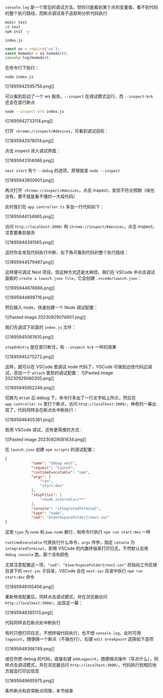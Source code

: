 `console.log` 是一个常见的调试方法，但你只能看到某个点的变量值，看不到代码的整个执行路线，而断点调试易于追踪和分析代码执行

```bash
mkdir test
cd test
npm init -y
```

`index.js`

```JavaScript
const os = require('os');
const homedir = os.homedir();
console.log(homedir);
```

在命令行下执行：

```bash
node index.js
```

![[1695942595756.png]]

可以看到启动了一个 ws 服务。`--inspect` 在调试模式运行，而 `--inspect-brk` 还会在首行断点

```bash
node --inspect-brk index.js
```

![[1695942733114.png]]

打开  `chrome://inspect/#devices`，可看到调试目标：

![[1695942978014.png]]

点击 inspect 进入调试界面：

![[1695943104066.png]]

`nest start` 有个 `--debug` 的选项，原理就是 `node --inspect`

![[1695943850601.png]]

再次打开  `chrome://inspect/#devices`，点击 inspect，发现不符合预期（啥也没有，要不就是看不懂的一大段代码）

此时我们在 `app.controller.ts` 多加一行代码如下：

![[1695944134865.png]]

访问 `http://localhost:3000/` 和 `chrome://inspect/#devices`，点击 inspect，注意要重启服务

![[1695944391565.png]]

这时你会发现代码执行中断，右下角可看到代码的整个执行路线：

![[1695944579487.png]]

这样便可调试 Nest 项目，但这种方式还是太麻烦。我们在 VSCode 中点击调试面板的 `create a launch.json file`，它会创建 `.vscode/launch.json`：

![[1695944676888.png]]

![[1695944898716.png]]

然后输入 node，快速创建一个 Node 调试配置：

![[Pasted image 20230929074907.png]]

我们先调试下前面的 `index.js` 文件：

![[1695945067610.png]]

`stopOnEntry` 是在首行断住，和 `--inspect-brk` 一样的效果

![[1695945275272.png]]

这样，就可以在 VSCode 里调试 node 代码了，VSCode 可做到边改代码边调试，添加一个 `attach` 类型的调试配置：
![[Pasted image 20230929080305.png]]

![[1695945952246.png]]

切换为 `Attah` 后 debug 下，命令行多出了一行文字如上所示，然后在 `app.controller.ts` 里打个断点，访问 `http://localhost:3000/`，神奇的一幕出现了，代码同样会在断点处中断执行：

![[1695946405361.png]]

若用 VSCode 调试，还有更简便的方式：

![[Pasted image 20230929081634.png]]

在 `launch.json` 创建 `npm scripts` 的调试配置：

```JSON
{
            "name": "debug nest",
            "request": "launch",
            "runtimeExecutable": "npm",
            "args": [
                "run",
                "start:dev"
            ],
            "skipFiles": [
                "<node_internals>/**"
            ],
            "console": "integratedTerminal",
            "type": "node",
            "cwd": "${workspaceFolder}/nest-ioc"
}
```

这里 `type` 为 `node` 和 `pwa-node` 都行，和命令行执行 `npm run start:dev` 一样

`runtimeExecutable` 代表执行什么命令，`args` 传参，指定 `console` 为 `integratedTerminal`，即用 VSCode 的内置终端来打印日志，不然默认会用 `debug console` 跑，那个没有颜色

尤其注意配置这一项，`"cwd": "${workspaceFolder}/nest-ioc"` 将指向工作区根目录下的 `nest-ioc` 子目录，VSCode 会在 `nest-ioc` 目录中执行 `npm run start:dev` 命令

![[1695948105406.png]]

重新修改配置后，同样点击调试模式，并在浏览器访问 `http://localhost:3000/`，出现这一幕：

![[1695948385113.png]]

代码同样会在断点处中断执行

有时只想打印日志，不想终端代码执行，也不想 `console.log`，此时可用 `logpoint`，随便搞一个断点（不搞也行），右键 `edit breakpoint` 选择如下选项

![[1695949366749.png]]

或在你想 debug 的代码，直接右键 `addLogpoint`，随便搞点操作（写点什么），同样点击调试模式，并在浏览器访问 `http://localhost:3000/`，代码执行到相应地方就会打印出信息

![[1695949665975.png]]

条件断点和异常断点同理，本节结束
